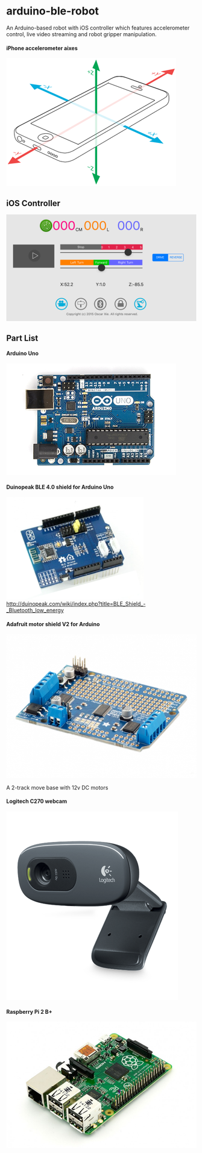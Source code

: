 # arduino-ble-robot
An Arduino-based robot with iOS controller which features accelerometer control, live video streaming and robot gripper manipulation.

#### iPhone accelerometer aixes 
![Gyroscope aixes](/assets/Gyro.png)

## iOS Controller
![iOS controller screenshot](/assets/ios_screenshot.png)

## Part List
#### Arduino Uno
![Arduino Uno](/assets/ArduinoUno_R3_Front_450px.jpg)

#### Duinopeak BLE 4.0 shield for Arduino Uno
![BLE Shield](/assets/ble4shield.png)
http://duinopeak.com/wiki/index.php?title=BLE_Shield_-_Bluetooth_low_energy

#### Adafruit motor shield V2 for Arduino
![Adfruit Motor Shield V2](/assets/motor_shield_v2.jpg)

A 2-track move base with 12v DC motors

#### Logitech C270 webcam
![Logitech C270](/assets/c270.png)

#### Raspberry Pi 2 B+
![Raspberry Pi 2](/assets/raspberry_pi_2.jpg)
